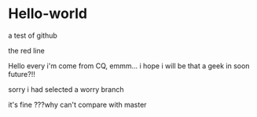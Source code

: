 # Hello-world
a test of github

the red line

Hello every i'm come from CQ, emmm... i hope i will be that a geek in soon future?!!

sorry i had selected a worry branch

it's fine ???why can't compare with master
